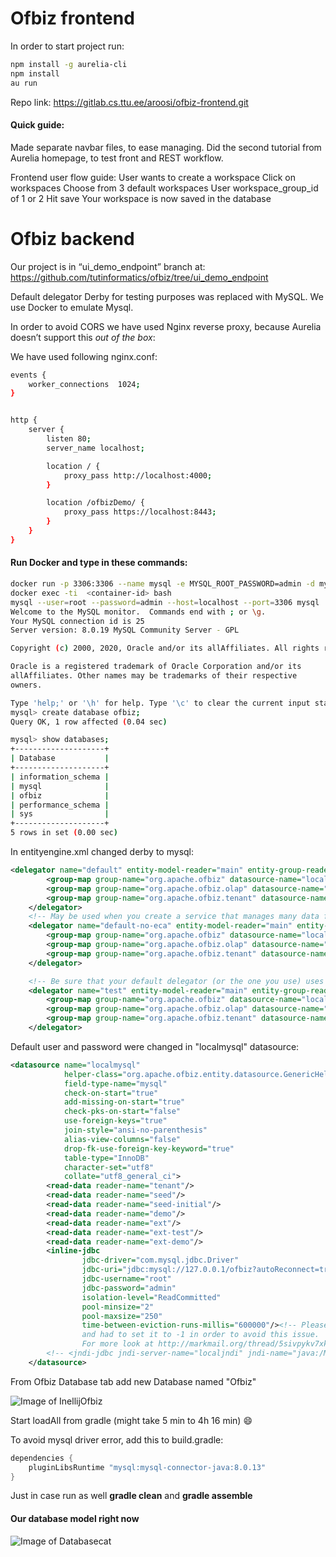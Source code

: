 # Ofbiz frontend

In order to start project run:

```bash
npm install -g aurelia-cli
npm install
au run
```

Repo link:
https://gitlab.cs.ttu.ee/aroosi/ofbiz-frontend.git

#### Quick guide:
Made separate navbar files, to ease managing.
Did the second tutorial from Aurelia homepage, to test front and REST workflow.

Frontend user flow guide:
User wants to create a workspace
Click on workspaces
Choose from 3 default workspaces
User workspace_group_id of 1 or 2
Hit save
Your workspace is now saved in the database


# Ofbiz backend

Our project is in “ui_demo_endpoint” branch at:
https://github.com/tutinformatics/ofbiz/tree/ui_demo_endpoint

Default delegator Derby for testing purposes was replaced with MySQL. We use Docker to emulate Mysql.

In order to avoid CORS we have used Nginx reverse proxy, because Aurelia doesn’t support this *out of the box*:

We have used following nginx.conf:
```bash
events {
    worker_connections  1024;
}


http {
    server {
        listen 80;
        server_name localhost;

        location / {
            proxy_pass http://localhost:4000;
        }

        location /ofbizDemo/ {
            proxy_pass https://localhost:8443;
        }
    }
}
```


#### Run Docker and type in these commands:
```bash
docker run -p 3306:3306 --name mysql -e MYSQL_ROOT_PASSWORD=admin -d mysql:latest
docker exec -ti  <container-id> bash
mysql --user=root --password=admin --host=localhost --port=3306 mysql
Welcome to the MySQL monitor.  Commands end with ; or \g.
Your MySQL connection id is 25
Server version: 8.0.19 MySQL Community Server - GPL

Copyright (c) 2000, 2020, Oracle and/or its allAffiliates. All rights reserved.

Oracle is a registered trademark of Oracle Corporation and/or its
allAffiliates. Other names may be trademarks of their respective
owners.

Type 'help;' or '\h' for help. Type '\c' to clear the current input statement.
mysql> create database ofbiz;
Query OK, 1 row affected (0.04 sec)

mysql> show databases;
+--------------------+
| Database           |
+--------------------+
| information_schema |
| mysql              |
| ofbiz              |
| performance_schema |
| sys                |
+--------------------+
5 rows in set (0.00 sec)

```

In entityengine.xml changed derby to mysql:
```xml
<delegator name="default" entity-model-reader="main" entity-group-reader="main" entity-eca-reader="main" distributed-cache-clear-enabled="false">
        <group-map group-name="org.apache.ofbiz" datasource-name="localmysql"/>
        <group-map group-name="org.apache.ofbiz.olap" datasource-name="localmysql"/>
        <group-map group-name="org.apache.ofbiz.tenant" datasource-name="localmysql"/>
    </delegator>
    <!-- May be used when you create a service that manages many data for massive imports, this for performance reason or to escape functional cases -->
    <delegator name="default-no-eca" entity-model-reader="main" entity-group-reader="main" entity-eca-reader="main" entity-eca-enabled="false" distributed-cache-clear-enabled="false">
        <group-map group-name="org.apache.ofbiz" datasource-name="localmysql"/>
        <group-map group-name="org.apache.ofbiz.olap" datasource-name="localmysql"/>
        <group-map group-name="org.apache.ofbiz.tenant" datasource-name="localmysql"/>
    </delegator>

    <!-- Be sure that your default delegator (or the one you use) uses the same datasource for test. You must run "gradlew loadAll" before running "gradlew testIntegration" -->
    <delegator name="test" entity-model-reader="main" entity-group-reader="main" entity-eca-reader="main">
        <group-map group-name="org.apache.ofbiz" datasource-name="localmysql"/>
        <group-map group-name="org.apache.ofbiz.olap" datasource-name="localmysql"/>
        <group-map group-name="org.apache.ofbiz.tenant" datasource-name="localmysql"/>
    </delegator>
```

Default user and password were changed in "localmysql" datasource:
```xml
<datasource name="localmysql"
            helper-class="org.apache.ofbiz.entity.datasource.GenericHelperDAO"
            field-type-name="mysql"
            check-on-start="true"
            add-missing-on-start="true"
            check-pks-on-start="false"
            use-foreign-keys="true"
            join-style="ansi-no-parenthesis"
            alias-view-columns="false"
            drop-fk-use-foreign-key-keyword="true"
            table-type="InnoDB"
            character-set="utf8"
            collate="utf8_general_ci">
        <read-data reader-name="tenant"/>
        <read-data reader-name="seed"/>
        <read-data reader-name="seed-initial"/>
        <read-data reader-name="demo"/>
        <read-data reader-name="ext"/>
        <read-data reader-name="ext-test"/>
        <read-data reader-name="ext-demo"/>
        <inline-jdbc
                jdbc-driver="com.mysql.jdbc.Driver"
                jdbc-uri="jdbc:mysql://127.0.0.1/ofbiz?autoReconnect=true&amp;characterEncoding=UTF-8"
                jdbc-username="root"
                jdbc-password="admin"
                isolation-level="ReadCommitted"
                pool-minsize="2"
                pool-maxsize="250"
                time-between-eviction-runs-millis="600000"/><!-- Please note that at least one person has experienced a problem with this value with MySQL
                and had to set it to -1 in order to avoid this issue.
                For more look at http://markmail.org/thread/5sivpykv7xkl66px and http://commons.apache.org/dbcp/configuration.html-->
        <!-- <jndi-jdbc jndi-server-name="localjndi" jndi-name="java:/MySqlDataSource" isolation-level="Serializable"/> -->
    </datasource>
```

From Ofbiz Database tab add new Database named "Ofbiz"

![Image of InellijOfbiz](https://cdn.discordapp.com/attachments/672519848517042186/680746421347156167/unknown.png)

Start loadAll from gradle (might take 5 min to 4h 16 min)
:smile:

To avoid mysql driver error, add this to build.gradle:

```groovy
dependencies {
    pluginLibsRuntime "mysql:mysql-connector-java:8.0.13"
}
```

Just in case run as well **gradle clean** and **gradle assemble**

#### Our database model right now
![Image of Databasecat](https://cdn.discordapp.com/attachments/672519848517042186/681785911544905738/workspace_diagram.png)
